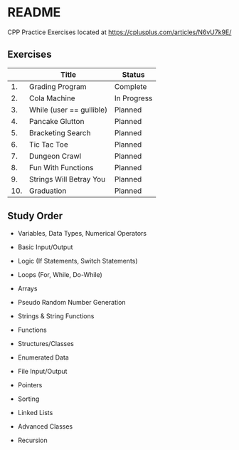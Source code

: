 # README

CPP Practice Exercises located at https://cplusplus.com/articles/N6vU7k9E/


## Exercises

| | Title | Status |
|-------|-------|--------|
| 1. | Grading Program | Complete |
| 2. | Cola Machine | In Progress |
| 3. | While (user == gullible) | Planned |
| 4. | Pancake Glutton | Planned |
| 5. | Bracketing Search | Planned |
| 6. | Tic Tac Toe | Planned |
| 7. | Dungeon Crawl | Planned |
| 8. | Fun With Functions | Planned |
| 9. | Strings Will Betray You | Planned |
| 10. | Graduation | Planned |


## Study Order

- Variables, Data Types, Numerical Operators

- Basic Input/Output

- Logic (If Statements, Switch Statements)

- Loops (For, While, Do-While)

- Arrays

- Pseudo Random Number Generation

- Strings & String Functions

- Functions

- Structures/Classes

- Enumerated Data

- File Input/Output

- Pointers

- Sorting

- Linked Lists

- Advanced Classes

- Recursion
